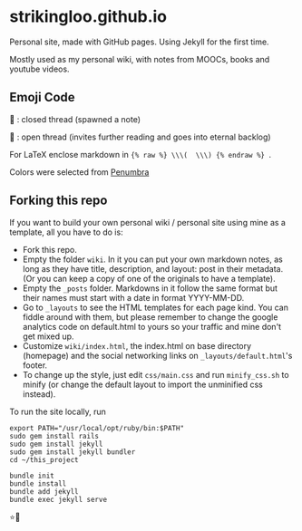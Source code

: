 # strikingloo.github.io
Personal site, made with GitHub pages. Using Jekyll for the first time.

Mostly used as my personal wiki, with notes from MOOCs, books and youtube videos.

## Emoji Code

🌿 : closed thread (spawned a note)

🌱 : open thread (invites further reading and goes into eternal backlog)

For LaTeX enclose markdown in `{% raw %} \\\(  \\\) {% endraw %} `.

Colors were selected from [Penumbra](https://github.com/nealmckee/penumbra)

## Forking this repo

If you want to build your own personal wiki / personal site using mine as a template, all you have to do is:

- Fork this repo.
- Empty the folder `wiki`. In it you can put your own markdown notes, as long as they have title, description, and layout: post in their metadata. (Or you can keep a copy of one of the originals to have a template).
- Empty the `_posts` folder. Markdowns in it follow the same format but their names must start with a date in format YYYY-MM-DD.
- Go to `_layouts` to see the HTML templates for each page kind. You can fiddle around with them, but please remember to change the google analytics code on default.html to yours so your traffic and mine don't get mixed up.
- Customize `wiki/index.html`, the index.html on base directory (homepage) and the social networking links on `_layouts/default.html`'s footer.
- To change up the style, just edit `css/main.css` and run `minify_css.sh` to minify (or change the default layout to import the unminified css instead).

To run the site locally, run

```
export PATH="/usr/local/opt/ruby/bin:$PATH"
sudo gem install rails
sudo gem install jekyll
sudo gem install jekyll bundler
cd ~/this_project

bundle init
bundle install
bundle add jekyll
bundle exec jekyll serve
```

⭐🤖